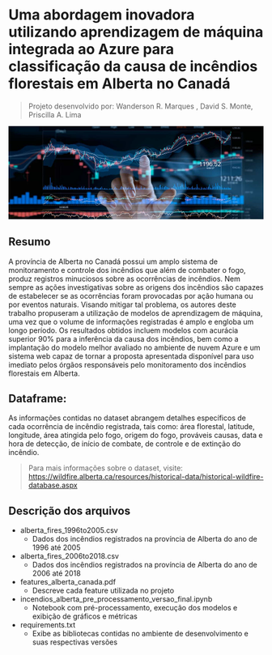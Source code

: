 # Uma abordagem inovadora utilizando aprendizagem de máquina integrada ao Azure para classificação da causa de incêndios florestais em Alberta no Canadá
> Projeto desenvolvido por: Wanderson R. Marques , David S. Monte, Priscilla A. Lima 

![](header.png)

## Resumo

A província de Alberta no Canadá possui um amplo sistema de monitoramento e controle dos incêndios que além de combater o fogo, produz registros minuciosos sobre as ocorrências de incêndios. Nem sempre as ações investigativas sobre as origens dos incêndios são capazes de estabelecer se as ocorrências foram provocadas por ação humana ou por eventos naturais. Visando mitigar tal problema, os autores deste trabalho propuseram a utilização de modelos de aprendizagem de máquina, uma vez que o volume de informações registradas é amplo e engloba um longo período. Os resultados obtidos incluem modelos com acurácia superior 90% para a inferência da causa dos incêndios, bem como a implantação do modelo melhor avaliado no ambiente de nuvem Azure e um sistema web capaz de tornar a proposta apresentada disponível para uso imediato pelos órgãos responsáveis pelo monitoramento dos incêndios florestais em Alberta. 

## Dataframe:

As informações contidas no dataset abrangem detalhes específicos de cada ocorrência de incêndio registrada, tais como: área florestal, latitude, longitude, área atingida pelo fogo, origem do fogo, prováveis causas, data e hora de detecção, de início de combate, de controle e de extinção do incêndio.
> Para mais informações sobre o dataset, visite: https://wildfire.alberta.ca/resources/historical-data/historical-wildfire-database.aspx 

## Descrição dos arquivos

* alberta_fires_1996to2005.csv
    - Dados dos incêndios registrados na província de Alberta do ano de 1996 até 2005  
* alberta_fires_2006to2018.csv
    - Dados dos incêndios registrados na província de Alberta do ano de 2006 até 2018  
* features_alberta_canada.pdf
    - Descreve cada feature utilizada no projeto 
* incendios_alberta_pre_processamento_versao_final.ipynb
    - Notebook com pré-processamento, execução dos modelos e exibição de gráficos e métricas 
* requirements.txt
    - Exibe as bibliotecas contidas no ambiente de desenvolvimento e suas respectivas versões
